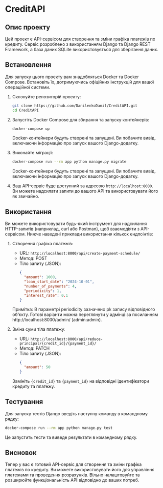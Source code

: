 # CreditAPI
## Опис проекту

Цей проект є API-сервісом для створення та зміни графіка платежів по кредиту. Сервіс розроблено з використанням Django та Django REST Framework, а база даних SQLite використовується для зберігання даних.

## Встановлення

Для запуску цього проекту вам знадобляться Docker та Docker Compose. Встановіть їх, дотримуючись офіційних інструкцій для вашої операційної системи.

1. Склонуйте репозиторій проекту:

   ```bash
   git clone https://github.com/DanilenkoDanil/CreditAPI.git
   cd CreditAPI
   ```

2. Запустіть Docker Compose для збирання та запуску контейнерів:

   ```bash
   docker-compose up
   ```

   Docker-контейнери будуть створені та запущені. Ви побачите вивід, включаючи інформацію про запуск вашого Django-додатку.

3. Виконайте міграції:

   ```bash
   docker-compose run --rm app python manage.py migrate
   ```

   Docker-контейнери будуть створені та запущені. Ви побачите вивід, включаючи інформацію про запуск вашого Django-додатку.

3. Ваш API-сервіс буде доступний за адресою `http://localhost:8000`. Ви можете надсилати запити до вашого API та використовувати його як звичайно.

## Використання

Ви можете використовувати будь-який інструмент для надсилання HTTP-запитів (наприклад, curl або Postman), щоб взаємодіяти з API-сервісом. Нижче наведені приклади використання кількох ендпоінтів:

1. Створення графіка платежів:
   - URL: `http://localhost:8000/api/create-payment-schedule/`
   - Метод: POST
   - Тіло запиту (JSON):
     ```json
     {
       "amount": 1000,
       "loan_start_date": "2024-10-01",
       "number_of_payments": 4,
       "periodicity": 1,
       "interest_rate": 0.1
     }
     ````
   Примітка: В параметрі periodicity зазначено pk запису відповідного об'єкту. Готові варіанти можна переглянути у адмінці за посиланням http://localhost:8000/admin/ (admin:admin).

2. Зміна суми тіла платежу:
   - URL: `http://localhost:8000/api/reduce-principal/{credit_id}/{payment_id}/`
   - Метод: PATCH
   - Тіло запиту (JSON):
     ```json
     {
       "amount": 50
     }
     ```
   Замініть `{credit_id}` та `{payment_id}` на відповідні ідентифікатори кредиту та платежу.

## Тестування

Для запуску тестів Django введіть наступну команду в командному рядку:

```bash
docker-compose run --rm app python manage.py test
```

Це запустить тести та виведе результати в командному рядку.

## Висновок

Тепер у вас є готовий API-сервіс для створення та зміни графіка платежів по кредиту. Ви можете використовувати його для управління платежами та проведення розрахунків. Вільно налаштовуйте та розширюйте функціональність API відповідно до ваших потреб.
